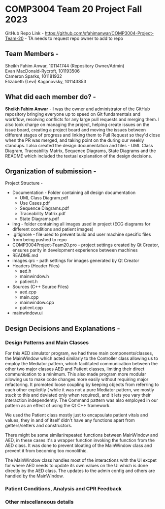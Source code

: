 # COMP3004 Team 20 Project Fall 2023

GitHub Repo Link - https://github.com/sfahimanwar/COMP3004-Project-Team-20 - TA needs to request repo owner to add to repo

## Team Members -  
Sheikh Fahim Anwar, 101141744 (Repository Owner/Admin)  
Evan MacDonald-Rycroft, 101193506  
Cameron Sparks, 101181932  
Elizabeth (Levi) Kaganovsky, 101143853

## What did each member do? -  
**Sheikh Fahim Anwar** - I was the owner and administrator of the GitHub repository bringing everyone up to speed on Git fundamentals and workflow, resolving conflicts for any large pull requests and merging them. I also took charge on managing the project, helping create issues on the issue board, creating a project board and moving the issues between different stages of progress and linking them to Pull Request so they'd close when the PR was merged, and taking point on the during our weekly standups. I also created the design documentation and files - UML Class Diagram, Traceability Matrix, Sequence Diagrams, State Diagrams and the README which included the textual explanation of the design decisions.

## Organization of submission - 
Project Structure - 
- Documentation - Folder containing all design documentation
    - UML Class Diagram.pdf
    - Use Cases.pdf
    - Sequence Diagrams.pdf
    - Traceability Matrix.pdf
    - State Diagrams.pdf
- img - folder containing all images used in project (ECG diagrams for different conditions and patient images)
- .gitignore - file used to prevent build and user machine specific files from being pushed to repo
- COMP3004Project-Team20.pro - project settings created by Qt Creator, ensures parity in development experience between machines
- README.md
- images.qrc - path settings for images generated by Qt Creator
- Headers (Header Files)
    - aed.h
    - mainwindow.h
    - patient.h
- Sources (C++ Source Files)
    - aed.cpp
    - main.cpp
    - mainwindow.cpp
    - patient.cpp
- mainwindow.ui
  
## Design Decisions and Explanations -

### Design Patterns and Main Classes

For this AED simulator program, we had three main components/classes, the MainWindow which acted similarly to the Controller class allowing us to employ the Mediator pattern, which facilitated communication between the other two major classes AED and Patient classes, limiting their direct communication to a minimum. This also made program more modular allowing us to make code changes more easily without requiring major refactoring. It promoted loose coupling by keeping objects from referring to each other explicitly ( while it was not a pure Mediator pattern, we mostly stuck to this and deviated only when required), and it lets you vary their interaction independently. The Command pattern was also employed in our pattern as an effect of using the Qt C++ framework.

We used the Patient class mostly just to encapsulate patient vitals and values, they in and of itself didn't have any functions apart from getters/setters and constructors. 

There might be some similar/repeated functions between MainWindow and AED, in these cases it's a wrapper function invoking the function from the AED class. It was done to prevent bloating of the MainWindow class and prevent it from becoming too monolithic.

The MainWindow class handles most of the interactions with the UI excpet for where AED needs to update its own values on the UI which is done directly by the AED class. The updates to the admin config and others are handled by the MainWindow.

### Patient Conditions, Analysis and CPR Feedback

### Other miscellaneous details


